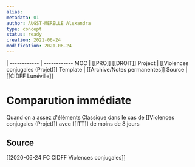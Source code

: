 ```yaml
---
alias:
metadata: 01
author: AUGST-MERELLE Alexandra
type: concept
status: ready
creation: 2021-06-24
modification: 2021-06-24
---
```

 | 
------------ | ------------
MOC | [[PRO]] [[DROIT]]
Project | [[Violences conjugales (Projet)]]
Template | [[Archive/Notes permanentes]]
Source | [[CIDFF Lunéville]]
# Comparution immédiate
Quand on a assez d'éléments
Classique dans le cas de [[Violences conjugales (Projet)]] avec [[ITT]] de moins de 8 jours
## Source
[[2020-06-24 FC CIDFF Violences conjugales]]
